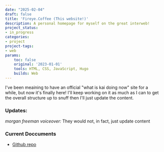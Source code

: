```yaml
---
date: "2025-02-04"
draft: false
title: 'Fireye.Coffee (This website!)'
description: A personal homepage for myself on the great interweb!
project_status: 
- in_progress
categories:
- project
project-tags:
- web
params:
    toc: false
    original: '2023-01-01' 
    tools: HTML, CSS, JavaScript, Hugo
    builds: Web
---
```


I've been meaining to have an official "what is kai doing now"
site for a while, but now it's finally here! I'll keep working on it
as much as I can to get the overall structure up to snuff then I'll
just update the content.

### Updates:
*morgan freeman voiceover:* They would not, in fact, just update content

### Current Doccuments
- [Github repo](https://github.com/fireye04/coffee)
